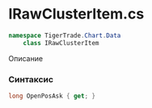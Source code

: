 
# IRawClusterItem.cs
```csharp
namespace TigerTrade.Chart.Data  
    class IRawClusterItem
```

Описание

### Синтаксис
```csharp
long OpenPosAsk { get; }
```
